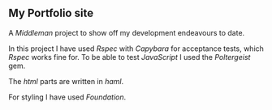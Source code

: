 ## My Portfolio site

A _Middleman_ project to show off my development endeavours to date.

In this project I have used _Rspec_ with _Capybara_ for acceptance tests, which
_Rspec_ works fine for. To be able to test _JavaScript_ I used the _Poltergeist_ gem.

The _html_ parts are written in _haml_.

For styling I have used _Foundation_.
